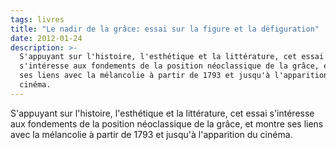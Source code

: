 ```yaml
---
tags: livres
title: "Le nadir de la grâce: essai sur la figure et la défiguration"
date: 2012-01-24
description: >-
  S'appuyant sur l'histoire, l'esthétique et la littérature, cet essai
  s'intéresse aux fondements de la position néoclassique de la grâce, et montre
  ses liens avec la mélancolie à partir de 1793 et jusqu'à l'apparition du
  cinéma.
---
```


S'appuyant sur l'histoire, l'esthétique et la littérature, cet essai s'intéresse aux fondements de la position néoclassique de la grâce, et montre ses liens avec la mélancolie à partir de 1793 et jusqu'à l'apparition du cinéma.
